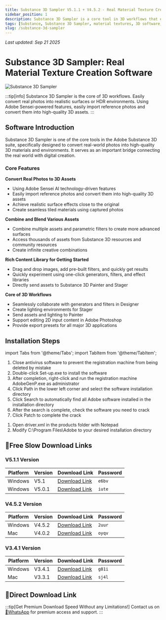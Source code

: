 ```yaml
---
title: Substance 3D Sampler V5.1.1 + V4.5.2 - Real Material Texture Creation Software Win/Mac Chinese/English/Crack Version
sidebar_position: 1
description: Substance 3D Sampler is a core tool in 3D workflows that easily converts real photos into realistic surfaces or HDR environments, supporting Win/Mac platforms.
tags: [Substance, Substance 3D Sampler, material textures, 3D software, Substance Sampler, Substance Sampler English version, Substance Sampler crack]
slug: /substance-3d-sampler
---
```

<!--Above is frontmatter Part-generate depend on content meet Google Seo, you need to balance automation efficiency with Google's core ranking factors—especially E-E-A-T (Experience, Expertise, Authoritativeness, Trustworthiness) -->
*Last updated: Sep 21 2025*<!--generate depend on file modified time -->

<!--First Part-This is Title -->
# Substance 3D Sampler: Real Material Texture Creation Software

<!--Second Part-This is First Banner -->
![Substance 3D Sampler](https://www.gfxcamp.com/wp-content/uploads/2021/06/Substance-3D-Sampler-v3.jpg)

:::tip[info]
Substance 3D Sampler is the core of 3D workflows. Easily convert real photos into realistic surfaces or HDR environments. Using Adobe Sensei-powered features, easily import reference photos and convert them into high-quality 3D assets.
:::

## Software Introduction

Substance 3D Sampler is one of the core tools in the Adobe Substance 3D suite, specifically designed to convert real-world photos into high-quality 3D materials and environments. It serves as an important bridge connecting the real world with digital creation.

### Core Features

**Convert Real Photos to 3D Assets**
- Using Adobe Sensei AI technology-driven features
- Easily import reference photos and convert them into high-quality 3D assets
- Achieve realistic surface effects close to the original
- Create seamless tiled materials using captured photos

**Combine and Blend Various Assets**
- Combine multiple assets and parametric filters to create more advanced surfaces
- Access thousands of assets from Substance 3D resources and community resources
- Create infinite creative combinations

**Rich Content Library for Getting Started**
- Drag and drop images, add pre-built filters, and quickly get results
- Quickly experiment using one-click generators, filters, and effect libraries
- Directly send assets to Substance 3D Painter and Stager

**Core of 3D Workflows**
- Seamlessly collaborate with generators and filters in Designer
- Create lighting environments for Stager
- Send assets and lighting to Painter
- Support editing 2D input content in Adobe Photoshop
- Provide export presets for all major 3D applications

## Installation Steps

import Tabs from '@theme/Tabs';
import TabItem from '@theme/TabItem';

<Tabs>
  <TabItem value="installation" label="Installation Instructions" default>
    <ol>
      <li>Close antivirus software to prevent the registration machine from being deleted by mistake</li>
      <li>Double-click Set-up.exe to install the software</li>
      <li>After completion, right-click and run the registration machine AdobeGenP.exe as administrator</li>
      <li>Click Path in the lower left corner and select the software installation directory</li>
      <li>Click Search to automatically find all Adobe software installed in the installation directory</li>
      <li>After the search is complete, check the software you need to crack</li>
      <li>Click Patch to complete the crack</li>
    </ol>
  </TabItem>
  <TabItem value="path" label="Modify Installation Location">
    <ol>
      <li>Open driver.xml in the products folder with Notepad</li>
      <li>Modify C:\Program Files\Adobe to your desired installation directory</li>
    </ol>
  </TabItem>
</Tabs>

## 🐌Free Slow Download Links



### V5.1.1 Version

| Platform | Version | Download Link | Password |
|----------|---------|---------------|----------|
| Windows | V5.1 | [Download Link](https://pan.baidu.com/s/1LubuGnemSjmbU_s5UvmJ8Q?pwd=e6bv) | `e6bv` |
| Windows | V5.0.1 | [Download Link](https://pan.baidu.com/s/1nSXKqtAsBV3Y9erh8k1ZvA?pwd=iute) | `iute` |

### V4.5.2 Version

| Platform | Version | Download Link | Password |
|----------|---------|---------------|----------|
| Windows | V4.5.2 | [Download Link](https://pan.baidu.com/s/1LU-J_4SiYGFdPNecp29VCA?pwd=2uur) | `2uur` |
| Mac | V4.0.2 | [Download Link](https://pan.baidu.com/s/1nkL_7rMGw4bjpC2wx1N30g?pwd=oyqv) | `oyqv` |

### V3.4.1 Version

| Platform | Version | Download Link | Password |
|----------|---------|---------------|----------|
| Windows | V3.4.1 | [Download Link](https://pan.baidu.com/s/1Kc58TfL-lNJcJgC1Kau5lQ?pwd=g81i) | `g81i` |
| Mac | V3.3.1 | [Download Link](https://pan.baidu.com/s/1YM13xHptLV8B_VyRh3aaUA?pwd=sj4l) | `sj4l` |


## 🚀Direct Download Link
:::tip[Get Premium Download Speed Without any Limitations!]
Contact us on [💬WhatsApp](https://wa.me/+8613237610083) for premium  access and support.
:::